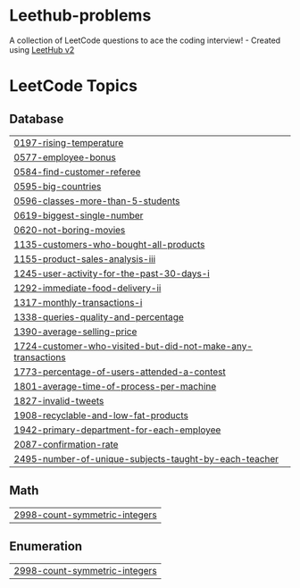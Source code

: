 # Leethub-problems
A collection of LeetCode questions to ace the coding interview! - Created using [LeetHub v2](https://github.com/arunbhardwaj/LeetHub-2.0)

<!---LeetCode Topics Start-->
# LeetCode Topics
## Database
|  |
| ------- |
| [0197-rising-temperature](https://github.com/Lud3nX/Leethub-problems/tree/master/0197-rising-temperature) |
| [0577-employee-bonus](https://github.com/Lud3nX/Leethub-problems/tree/master/0577-employee-bonus) |
| [0584-find-customer-referee](https://github.com/Lud3nX/Leethub-problems/tree/master/0584-find-customer-referee) |
| [0595-big-countries](https://github.com/Lud3nX/Leethub-problems/tree/master/0595-big-countries) |
| [0596-classes-more-than-5-students](https://github.com/Lud3nX/Leethub-problems/tree/master/0596-classes-more-than-5-students) |
| [0619-biggest-single-number](https://github.com/Lud3nX/Leethub-problems/tree/master/0619-biggest-single-number) |
| [0620-not-boring-movies](https://github.com/Lud3nX/Leethub-problems/tree/master/0620-not-boring-movies) |
| [1135-customers-who-bought-all-products](https://github.com/Lud3nX/Leethub-problems/tree/master/1135-customers-who-bought-all-products) |
| [1155-product-sales-analysis-iii](https://github.com/Lud3nX/Leethub-problems/tree/master/1155-product-sales-analysis-iii) |
| [1245-user-activity-for-the-past-30-days-i](https://github.com/Lud3nX/Leethub-problems/tree/master/1245-user-activity-for-the-past-30-days-i) |
| [1292-immediate-food-delivery-ii](https://github.com/Lud3nX/Leethub-problems/tree/master/1292-immediate-food-delivery-ii) |
| [1317-monthly-transactions-i](https://github.com/Lud3nX/Leethub-problems/tree/master/1317-monthly-transactions-i) |
| [1338-queries-quality-and-percentage](https://github.com/Lud3nX/Leethub-problems/tree/master/1338-queries-quality-and-percentage) |
| [1390-average-selling-price](https://github.com/Lud3nX/Leethub-problems/tree/master/1390-average-selling-price) |
| [1724-customer-who-visited-but-did-not-make-any-transactions](https://github.com/Lud3nX/Leethub-problems/tree/master/1724-customer-who-visited-but-did-not-make-any-transactions) |
| [1773-percentage-of-users-attended-a-contest](https://github.com/Lud3nX/Leethub-problems/tree/master/1773-percentage-of-users-attended-a-contest) |
| [1801-average-time-of-process-per-machine](https://github.com/Lud3nX/Leethub-problems/tree/master/1801-average-time-of-process-per-machine) |
| [1827-invalid-tweets](https://github.com/Lud3nX/Leethub-problems/tree/master/1827-invalid-tweets) |
| [1908-recyclable-and-low-fat-products](https://github.com/Lud3nX/Leethub-problems/tree/master/1908-recyclable-and-low-fat-products) |
| [1942-primary-department-for-each-employee](https://github.com/Lud3nX/Leethub-problems/tree/master/1942-primary-department-for-each-employee) |
| [2087-confirmation-rate](https://github.com/Lud3nX/Leethub-problems/tree/master/2087-confirmation-rate) |
| [2495-number-of-unique-subjects-taught-by-each-teacher](https://github.com/Lud3nX/Leethub-problems/tree/master/2495-number-of-unique-subjects-taught-by-each-teacher) |
## Math
|  |
| ------- |
| [2998-count-symmetric-integers](https://github.com/Lud3nX/Leethub-problems/tree/master/2998-count-symmetric-integers) |
## Enumeration
|  |
| ------- |
| [2998-count-symmetric-integers](https://github.com/Lud3nX/Leethub-problems/tree/master/2998-count-symmetric-integers) |
<!---LeetCode Topics End-->